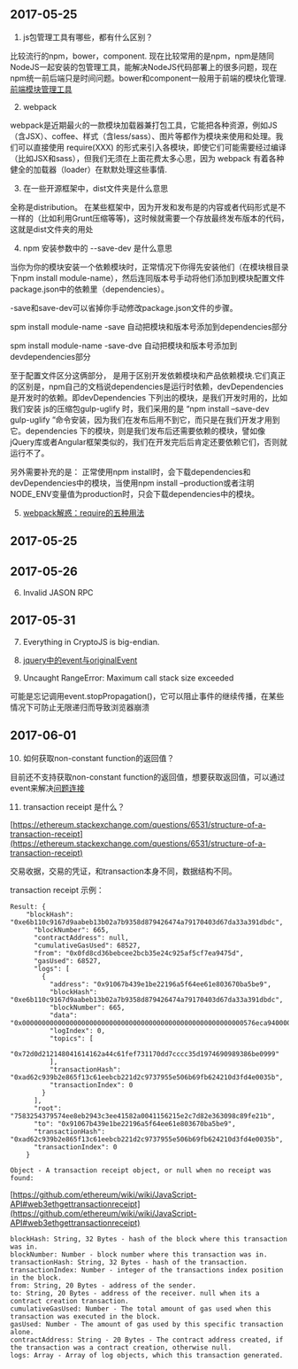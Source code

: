 
## 2017-05-25
1.  js包管理工具有哪些，都有什么区别？

  比较流行的npm，bower，component. 现在比较常用的是npm，npm是随同NodeJS一起安装的包管理工具，能解决NodeJS代码部署上的很多问题，现在npm统一前后端只是时间问题。bower和component一般用于前端的模块化管理.[前端模块管理工具](http://www.ruanyifeng.com/blog/2014/09/package-management.html)

2. webpack

  webpack是近期最火的一款模块加载器兼打包工具，它能把各种资源，例如JS（含JSX）、coffee、样式（含less/sass）、图片等都作为模块来使用和处理。我们可以直接使用 require(XXX) 的形式来引入各模块，即使它们可能需要经过编译（比如JSX和sass），但我们无须在上面花费太多心思，因为 webpack 有着各种健全的加载器（loader）在默默处理这些事情.

3. 在一些开源框架中，dist文件夹是什么意思

  全称是distribution。 在某些框架中，因为开发和发布是的内容或者代码形式是不一样的（比如利用Grunt压缩等等)，这时候就需要一个存放最终发布版本的代码，这就是dist文件夹的用处

4. npm 安装参数中的 --save-dev 是什么意思

  当你为你的模块安装一个依赖模块时，正常情况下你得先安装他们（在模块根目录下npm install module-name），然后连同版本号手动将他们添加到模块配置文件package.json中的依赖里（dependencies）。

  -save和save-dev可以省掉你手动修改package.json文件的步骤。

  spm install module-name -save 自动把模块和版本号添加到dependencies部分

  spm install module-name -save-dve 自动把模块和版本号添加到devdependencies部分

  至于配置文件区分这俩部分， 是用于区别开发依赖模块和产品依赖模块.它们真正的区别是，npm自己的文档说dependencies是运行时依赖，devDependencies是开发时的依赖。即devDependencies 下列出的模块，是我们开发时用的，比如 我们安装 js的压缩包gulp-uglify 时，我们采用的是 “npm install –save-dev gulp-uglify ”命令安装，因为我们在发布后用不到它，而只是在我们开发才用到它。dependencies 下的模块，则是我们发布后还需要依赖的模块，譬如像jQuery库或者Angular框架类似的，我们在开发完后后肯定还要依赖它们，否则就运行不了。

  另外需要补充的是：
  正常使用npm install时，会下载dependencies和devDependencies中的模块，当使用npm install –production或者注明NODE_ENV变量值为production时，只会下载dependencies中的模块。

5. [webpack解惑：require的五种用法](https://www.cnblogs.com/laneyfu/p/6158715.html)

## 2017-05-25

## 2017-05-26

6. Invalid JASON RPC

## 2017-05-31

7. Everything in CryptoJS is big-endian.

8. [jquery中的event与originalEvent](http://www.jianshu.com/p/0c211d3ca896)

9. Uncaught RangeError: Maximum call stack size exceeded

可能是忘记调用event.stopPropagation()，它可以阻止事件的继续传播，在某些情况下可防止无限递归而导致浏览器崩溃

## 2017-06-01

10. 如何获取non-constant function的返回值？

目前还不支持获取non-constant function的返回值，想要获取返回值，可以通过event来解决[问题连接](https://ethereum.stackexchange.com/questions/3285/how-to-get-return-values-when-function-with-argument-is-called)

11. transaction receipt 是什么？

[https://ethereum.stackexchange.com/questions/6531/structure-of-a-transaction-receipt](https://ethereum.stackexchange.com/questions/6531/structure-of-a-transaction-receipt)

交易收据，交易的凭证，和transaction本身不同，数据结构不同。

transaction receipt 示例：
```
Result: {
    "blockHash": "0xe6b110c9167d9aabeb13b02a7b9358d879426474a79170403d67da33a391dbdc",
      "blockNumber": 665,
      "contractAddress": null,
      "cumulativeGasUsed": 68527,
      "from": "0x0fd8cd36bebcee2bcb35e24c925af5cf7ea9475d",
      "gasUsed": 68527,
      "logs": [
        {
          "address": "0x91067b439e1be22196a5f64ee61e803670ba5be9",
          "blockHash": "0xe6b110c9167d9aabeb13b02a7b9358d879426474a79170403d67da33a391dbdc",
          "blockNumber": 665,
          "data": "0x00000000000000000000000000000000000000000000000000000000576eca940000000000000000000000000fd8cd36bebcee2bcb35e24c925af5cf7ea9475d0100000000000000000000000000000000000000000000000000000000000000",
          "logIndex": 0,
          "topics": [
            "0x72d0d212148041614162a44c61fef731170dd7cccc35d1974690989386be0999"
          ],
          "transactionHash": "0xad62c939b2e865f13c61eebcb221d2c9737955e506b69fb624210d3fd4e0035b",
          "transactionIndex": 0
        }
      ],
      "root": "7583254379574ee8eb2943c3ee41582a0041156215e2c7d82e363098c89fe21b",
      "to": "0x91067b439e1be22196a5f64ee61e803670ba5be9",
      "transactionHash": "0xad62c939b2e865f13c61eebcb221d2c9737955e506b69fb624210d3fd4e0035b",
      "transactionIndex": 0
    }
```
    Object - A transaction receipt object, or null when no receipt was found:
  [https://github.com/ethereum/wiki/wiki/JavaScript-API#web3ethgettransactionreceipt](https://github.com/ethereum/wiki/wiki/JavaScript-API#web3ethgettransactionreceipt)

    blockHash: String, 32 Bytes - hash of the block where this transaction was in.
    blockNumber: Number - block number where this transaction was in.
    transactionHash: String, 32 Bytes - hash of the transaction.
    transactionIndex: Number - integer of the transactions index position in the block.
    from: String, 20 Bytes - address of the sender.
    to: String, 20 Bytes - address of the receiver. null when its a contract creation transaction.
    cumulativeGasUsed: Number - The total amount of gas used when this transaction was executed in the block.
    gasUsed: Number - The amount of gas used by this specific transaction alone.
    contractAddress: String - 20 Bytes - The contract address created, if the transaction was a contract creation, otherwise null.
    logs: Array - Array of log objects, which this transaction generated.
